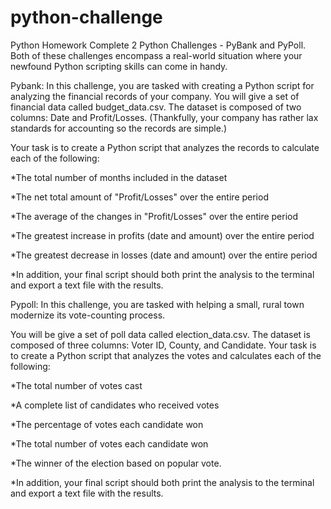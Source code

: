 # python-challenge
Python Homework 
Complete 2 Python Challenges - PyBank and PyPoll.
Both of these challenges encompass a real-world situation where your newfound Python scripting skills can come in handy.

Pybank: 
In this challenge, you are tasked with creating a Python script for analyzing the financial records of your company. You will give a set of financial data called budget_data.csv. The dataset is composed of two columns: Date and Profit/Losses. (Thankfully, your company has rather lax standards for accounting so the records are simple.)


Your task is to create a Python script that analyzes the records to calculate each of the following:

*The total number of months included in the dataset

*The net total amount of "Profit/Losses" over the entire period

*The average of the changes in "Profit/Losses" over the entire period

*The greatest increase in profits (date and amount) over the entire period

*The greatest decrease in losses (date and amount) over the entire period

*In addition, your final script should both print the analysis to the terminal and export a text file with the results.


Pypoll: 
In this challenge, you are tasked with helping a small, rural town modernize its vote-counting process.


You will be give a set of poll data called election_data.csv. The dataset is composed of three columns: Voter ID, County, and Candidate. Your task is to create a Python script that analyzes the votes and calculates each of the following:

*The total number of votes cast

*A complete list of candidates who received votes

*The percentage of votes each candidate won

*The total number of votes each candidate won

*The winner of the election based on popular vote.

*In addition, your final script should both print the analysis to the terminal and export a text file with the results.

